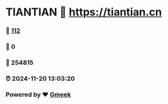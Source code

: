 # TIANTIAN :link: https://tiantian.cn 
### :page_facing_up: [112](https://tiantian.cn/tag.html) 
### :speech_balloon: 0 
### :hibiscus: 254815 
### :alarm_clock: 2024-11-20 13:03:20 
### Powered by :heart: [Gmeek](https://github.com/Meekdai/Gmeek)
